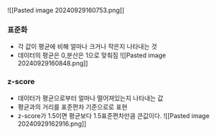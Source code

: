 
![[Pasted image 20240929160753.png]]
### 표준화
- 각 값이 평균에 비해 얼마나 크거나 작은지 나타내는 것
- 데이터의 평균은 0,분산은 1으로 맞춰짐 
![[Pasted image 20240929160848.png]]

### z-score
- 데이터가 평균으로부터 얼마나 떨어져있는지 나타내는 값
- 평균과의 거리를 표준편차 기준으로로 표현
- z-score가 1.5이면 평균보다 1.5표준편차만큼 큰값이다.
![[Pasted image 20240929162916.png]]